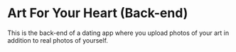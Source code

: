 # Art For Your Heart (Back-end)

This is the back-end of a dating app where you upload photos of your art in addition to real photos of yourself.
